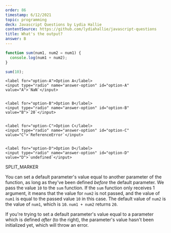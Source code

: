 ```yaml
---
order: 86
timestamp: 6/12/2021
topic: programming
deck: Javascript Questions by Lydia Hallie
contentSource: https://github.com/lydiahallie/javascript-questions
title: What's the output?
answer: B
---
```


  

```javascript
function sum(num1, num2 = num1) {
  console.log(num1 + num2);
}

sum(10);
```


    <label for="option-A">Option A</label>
    <input type="radio" name="answer-option" id="option-A" value="A">`NaN`</input>
    

    <label for="option-B">Option B</label>
    <input type="radio" name="answer-option" id="option-B" value="B">`20`</input>
    

    <label for="option-C">Option C</label>
    <input type="radio" name="answer-option" id="option-C" value="C">`ReferenceError`</input>
    

    <label for="option-D">Option D</label>
    <input type="radio" name="answer-option" id="option-D" value="D">`undefined`</input>
    




SPLIT_MARKER

You can set a default parameter's value equal to another parameter of the function, as long as they've been defined _before_ the default parameter. We pass the value `10` to the `sum` function. If the `sum` function only receives 1 argument, it means that the value for `num2` is not passed, and the value of `num1` is equal to the passed value `10` in this case. The default value of `num2` is the value of `num1`, which is `10`. `num1 + num2` returns `20`.

If you're trying to set a default parameter's value equal to a parameter which is defined _after_ (to the right), the parameter's value hasn't been initialized yet, which will throw an error.



